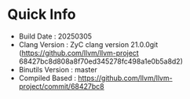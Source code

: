 # Quick Info
* Build Date : 20250305
* Clang Version : ZyC clang version 21.0.0git (https://github.com/llvm/llvm-project 68427bc8d808a8f70ed345278fc498a1e0b5a8d2)
* Binutils Version : master
* Compiled Based : https://github.com/llvm/llvm-project/commit/68427bc8

